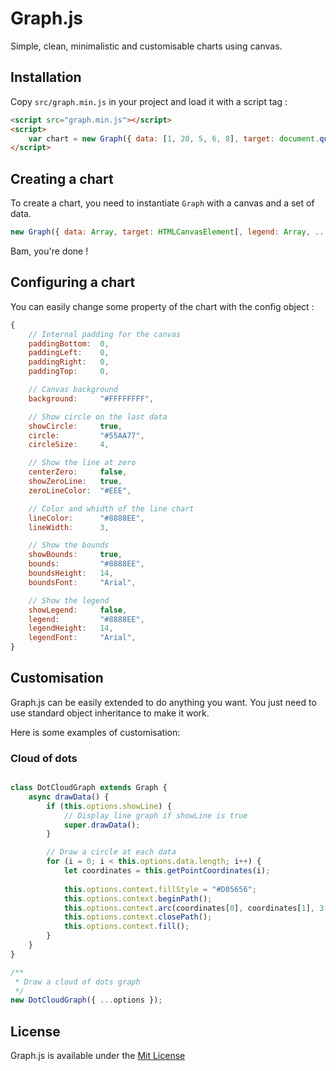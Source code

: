 # Graph.js

Simple, clean, minimalistic and customisable charts using canvas.

## Installation
Copy `src/graph.min.js` in your project and load it with a script tag :

```html
<script src="graph.min.js"></script>
<script>
    var chart = new Graph({ data: [1, 20, 5, 6, 8], target: document.querySelector('canvas') })
</script>
```

## Creating a chart
To create a chart, you need to instantiate `Graph` with a canvas and a set of data.

```javascript
new Graph({ data: Array, target: HTMLCanvasElement[, legend: Array, ...options]});
```

Bam, you're done !

## Configuring a chart
You can easily change some property of the chart with the config object :

```javascript
{
    // Internal padding for the canvas
    paddingBottom:  0, 
    paddingLeft:    0,
    paddingRight:   0,
    paddingTop:     0,

    // Canvas background
    background:     "#FFFFFFFF",

    // Show circle on the last data
    showCircle:     true,
    circle:         "#55AA77",
    circleSize:     4,

    // Show the line at zero
    centerZero:     false,
    showZeroLine:   true,
    zeroLineColor:  "#EEE",

    // Color and whidth of the line chart
    lineColor:      "#8888EE",
    lineWidth:      3,

    // Show the bounds
    showBounds:     true,
    bounds:         "#8888EE",
    boundsHeight:   14,
    boundsFont:     "Arial",

    // Show the legend
    showLegend:     false,
    legend:         "#8888EE",
    legendHeight:   14,
    legendFont:     "Arial",
}
```

## Customisation

Graph.js can be easily extended to do anything you want. You just need to use standard object inheritance to make it work.

Here is some examples of customisation:

### Cloud of dots

```javascript

class DotCloudGraph extends Graph {
    async drawData() {
        if (this.options.showLine) {
            // Display line graph if showLine is true
            super.drawData();
        }

        // Draw a circle at each data
        for (i = 0; i < this.options.data.length; i++) {
            let coordinates = this.getPointCoordinates(i);
            
            this.options.context.fillStyle = "#D05656";
            this.options.context.beginPath();
            this.options.context.arc(coordinates[0], coordinates[1], 3, 0, 2*Math.PI);
            this.options.context.closePath();
            this.options.context.fill();
        }
    }
}

/**
 * Draw a cloud of dots graph
 */
new DotCloudGraph({ ...options });
```

## License
Graph.js is available under the [Mit License](http://opensource.org/licenses/MIT)